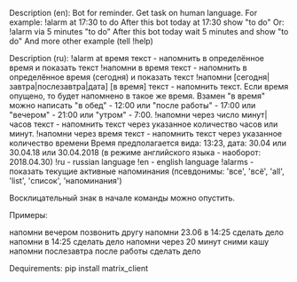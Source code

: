 Description (en):
 Bot for reminder. Get task on human language. For example:
  !alarm at 17:30 to do
After this bot today at 17:30 show "to do"
Or:
  !alarm via 5 minutes "to do"
After this bot today wait 5 minutes and show "to do"
And more other example (tell !help)

Description (ru):
!alarm at время текст - напомнить в определённое время и показать текст
!напомни в время текст - напомнить в определённое время (сегодня) и показать текст
!напомни [сегодня|завтра|послезавтра|дата] [в время] текст - напомнить текст. Если время опущено, то будет напомнено в такое же время. Взамен "в время" можно написать "в обед" - 12:00 или "после работы" - 17:00 или "вечером" - 21:00 или "утром" - 7:00.
!напомни через число минут|часов текст - напомнить текст через указанное количество часов или минут.
!напомни через время текст - напомнить текст через указанное количество времени
Время предполагается вида: 13:23, дата: 30.04 или 30.04.18 или 30.04.2018 (в режиме английского языка - наоборот: 2018.04.30)
!ru - russian language
!en - english language
!alarms - показать текущие активные напоминания (псевдонимы: 'все', 'всё', 'all', 'list', 'список', 'напоминания')

Восклицательный знак в начале команды можно опустить.

Примеры:

напомни вечером позвонить другу
напомни 23.06 в 14:25 сделать дело 
напомни в 14:25 сделать дело 
напомни через 20 минут сними кашу 
напомни послезавтра после работы сделать дело 

Dequirements:
 pip install matrix_client

